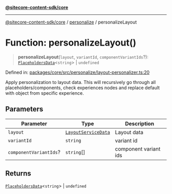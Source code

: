 [**@sitecore-content-sdk/core**](../../README.md)

***

[@sitecore-content-sdk/core](../../README.md) / [personalize](../README.md) / personalizeLayout

# Function: personalizeLayout()

> **personalizeLayout**(`layout`, `variantId`, `componentVariantIds`?): [`PlaceholdersData`](../../layout/type-aliases/PlaceholdersData.md)\<`string`\> \| `undefined`

Defined in: [packages/core/src/personalize/layout-personalizer.ts:20](https://github.com/Sitecore/content-sdk/blob/f6db146e94b4d93e3130198881311b56027bf1b4/packages/core/src/personalize/layout-personalizer.ts#L20)

Apply personalization to layout data. This will recursively go through all placeholders/components, check experiences nodes and replace default with object from specific experience.

## Parameters

| Parameter | Type | Description |
| ------ | ------ | ------ |
| `layout` | [`LayoutServiceData`](../../layout/interfaces/LayoutServiceData.md) | Layout data |
| `variantId` | `string` | variant id |
| `componentVariantIds`? | `string`[] | component variant ids |

## Returns

[`PlaceholdersData`](../../layout/type-aliases/PlaceholdersData.md)\<`string`\> \| `undefined`
